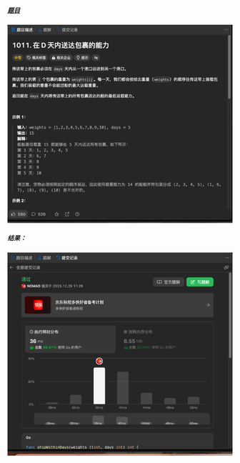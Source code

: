 ##### [题目](https://leetcode.cn/problems/capacity-to-ship-packages-within-d-days/description/)
![pic](img.png)
##### 结果：
![pic](result.png)